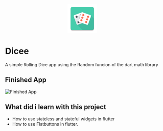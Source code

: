 <p align = "center">
  <img src = "https://github.com/Jaofranca/Dicee-flutter/blob/master/android/app/src/main/res/mipmap-xhdpi/ic_launcher.png" />

# Dicee

A simple Rolling Dice app using the Random funcion of the dart math library

## Finished App 
![Finished App](https://github.com/londonappbrewery/Images/blob/master/dicee-demo.gif)

## What did i learn with this project

- How to use stateless and stateful widgets in flutter
- How to use Flatbuttons in flutter.

